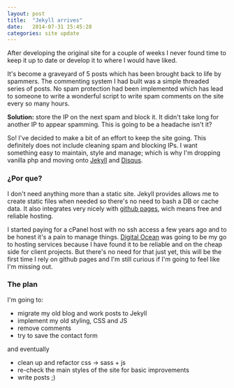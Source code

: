```yaml
---
layout: post
title:  "Jekyll arrives"
date:   2014-07-31 15:45:28
categories: site update
---
```


After developing the original site for a couple of weeks I never found time to
keep it up to date or develop it to where I would have liked.

It's become a graveyard of 5 posts which has been brought back to life by
spammers. The commenting system I had built was a simple threaded series of
posts. No spam protection had been implemented which has lead to someone to
write a wonderful script to write spam comments on the site every so many hours.

**Solution:** store the IP on the next spam and block it. It didn't take long for
another IP to appear spamming. This is going to be a headache isn't it?

So! I've decided to make a bit of an effort to keep the site going. This
definitely does not include cleaning spam and blocking IPs. I want something
easy to maintain, style and manage; which is why I'm dropping vanilla php and
moving onto [Jekyll](http://jekyllrb.com/) and [Disqus](http://disqus.com/).

### ¿Por que?

I don't need anything more than a static site. Jekyll provides allows me to
create static files when needed so there's no need to bash a DB or cache data.
It also integrates very nicely with [github pages](https://pages.github.com/),
wich means free and reliable hosting.

I started paying for a cPanel host with no ssh access a few years ago and to be
honest it's a pain to manage things. [Digital Ocean](http://digitalocean.com)
was going to be my go to hosting services because I have found it to be reliable
and on the cheap side for client projects. But there's no need for that just yet,
this will be the first time I rely on github pages and I'm still curious if I'm
going to feel like I'm missing out.


### The plan

I'm going to:

  * migrate my old blog and work posts to Jekyll
  * implement my old styling, CSS and JS
  * remove comments
  * try to save the contact form

and eventually

  * clean up and refactor css -> sass + js
  * re-check the main styles of the site for basic improvements
  * write posts ;)